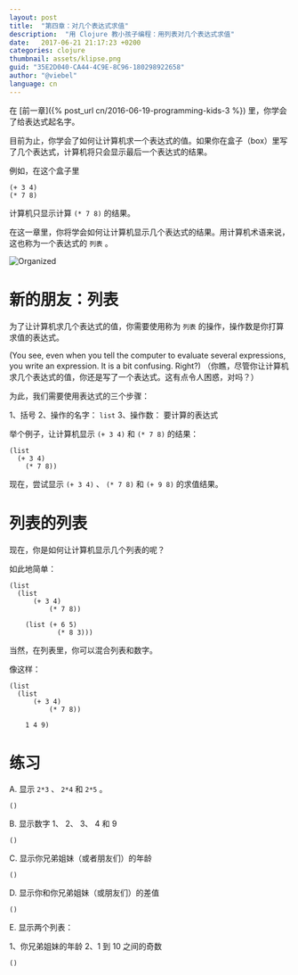 ```yaml
---
layout: post
title:  "第四章：对几个表达式求值"
description:  "用 Clojure 教小孩子编程：用列表对几个表达式求值"
date:   2017-06-21 21:17:23 +0200
categories: clojure
thumbnail: assets/klipse.png
guid: "35E2D040-CA44-4C9E-8C96-180298922658"
author: "@viebel"
language: cn
---
```



在 [前一章]({% post_url cn/2016-06-19-programming-kids-3 %}) 里，你学会了给表达式起名字。

目前为止，你学会了如何让计算机求一个表达式的值。如果你在盒子（box）里写了几个表达式，计算机将只会显示最后一个表达式的结果。

例如，在这个盒子里

~~~klipse
(+ 3 4)
(* 7 8)
~~~

计算机只显示计算 `(* 7 8)` 的结果。


在这一章里，你将学会如何让计算机显示几个表达式的结果。用计算机术语来说，这也称为一个表达式的 `列表` 。


![Organized](/assets/images/shopping-list.jpg)

# 新的朋友：列表

为了让计算机求几个表达式的值，你需要使用称为 `列表` 的操作，操作数是你打算求值的表达式。


(You see, even when you tell the computer to evaluate several expressions, you write an expression. It is a bit confusing. Right?) 
（你瞧，尽管你让计算机求几个表达式的值，你还是写了一个表达式。这有点令人困惑，对吗？）

为此，我们需要使用表达式的三个步骤：

1、括号
2、操作的名字： `list`
3、操作数： 要计算的表达式


举个例子，让计算机显示 `(+ 3 4)` 和 `(* 7 8)` 的结果：


~~~klipse
(list
  (+ 3 4)
    (* 7 8))
~~~


现在，尝试显示 `(+ 3 4)` 、 `(* 7 8)` 和 `(+ 9 8)` 的求值结果。



# 列表的列表

现在，你是如何让计算机显示几个列表的呢？

如此地简单：

~~~klipse
(list
  (list
      (+ 3 4)
          (* 7 8))

    (list (+ 6 5)
            (* 8 3)))

~~~


当然，在列表里，你可以混合列表和数字。

像这样：

~~~klipse
(list
  (list
      (+ 3 4)
          (* 7 8))
  
    1 4 9)
~~~



# 练习


A. 显示 `2*3` 、 `2*4` 和 `2*5` 。

~~~klipse
()
~~~


B. 显示数字 1、 2、 3、 4 和 9

~~~klipse
()
~~~

C. 显示你兄弟姐妹（或者朋友们）的年龄


~~~klipse
()
~~~


D. 显示你和你兄弟姐妹（或朋友们）的差值


~~~klipse
()
~~~

E. 显示两个列表：

1、你兄弟姐妹的年龄
2、1 到 10 之间的奇数


~~~klipse
()
~~~


